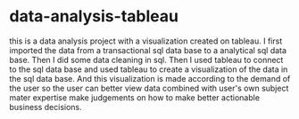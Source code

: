 # data-analysis-tableau

this is a data analysis project with a visualization created on tableau. I first imported the data from a transactional sql data base to a analytical sql data base. Then I did some data cleaning in sql. Then I used tableau to connect to the sql data base and used tableau to create a visualization of the data in the sql data base. And this visualization is made according to the demand of the user so the user can better view data combined with user's own subject mater expertise make judgements on how to make better actionable business decisions. 
